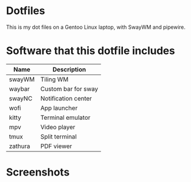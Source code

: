 # Dotfiles

This is my dot files on a Gentoo Linux laptop, with SwayWM and pipewire.

# Software that this dotfile includes

| Name | Description |
|------|-------------|
|swayWM|Tiling WM|
|waybar|Custom bar for sway|
|swayNC|Notification center|
|wofi|App launcher|
|kitty|Terminal emulator|
|mpv|Video player|
|tmux|Split terminal|
|zathura|PDF viewer|

# Screenshots
